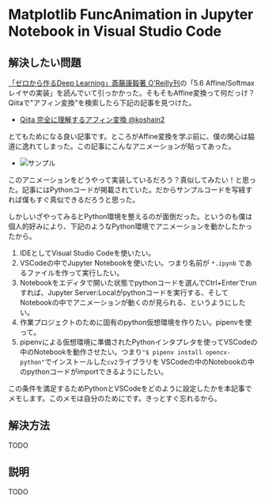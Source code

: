 # Matplotlib FuncAnimation in Jupyter Notebook in Visual Studio Code

## 解決したい問題

[「ゼロから作るDeep Learning」斎藤康毅著 O'Reilly刊](https://www.oreilly.co.jp/books/9784873117584/)の「5.6 Affine/Softmaxレイヤの実装」を読んでいて引っかかった。そもそもAffine変換って何だっけ？Qiitaで"アフィン変換"を検索したら下記の記事を見つけた。

- [Qiita 完全に理解するアフィン変換 @koshain2](https://qiita.com/koshian2/items/c133e2e10c261b8646bf)

とてもためになる良い記事です。ところがAffine変換を学ぶ前に、僕の関心は脇道に逸れてしまった。この記事にこんなアニメーションが貼ってあった。

- ![サンプル](https://qiita-user-contents.imgix.net/https%3A%2F%2Fqiita-image-store.s3.amazonaws.com%2F0%2F232088%2Fc78e7034-5baa-21ae-7fd0-a700ff4cd27b.gif?ixlib=rb-4.0.0&auto=format&gif-q=60&q=75&w=1400&fit=max&s=90791f22bd00fc189485a39d7310e6cd)

このアニメーションをどうやって実装しているだろう？真似してみたい！と思った。記事にはPythonコードが掲載されていた。だからサンプルコードを写経すれば僕もすぐ真似できるだろうと思った。

しかしいざやってみるとPython環境を整えるのが面倒だった。というのも僕は個人的好みにより、下記のようなPython環境でアニメーションを動かしたかったから。

1. IDEとしてVisual Studio Codeを使いたい。
2. VSCodeの中でJupyter Notebookを使いたい。つまり名前が `*.ipynb` であるファイルを作って実行したい。
3. Notebookをエディタで開いた状態でpythonコードを選んでCtrl+Enterでrunすれば、Jupyter Server:Localがpythonコードを実行する、そしてNotebookの中でアニメーションが動くのが見られる、というようにしたい。
4. 作業プロジェクトのために固有のpython仮想環境を作りたい。pipenvを使って。
5. pipenvによる仮想環境に準備されたPythonインタプレタを使ってVSCodeの中のNotebookを動作させたい。つまり`"$ pipenv install opencv-python"`でインストールした`cv2`ライブラリを VSCodeの中のNotebookの中のpythonコードがimportできるようにしたい。

この条件を満足するためPythonとVSCodeをどのように設定したかを本記事でメモします。このメモは自分のためにです。きっとすぐ忘れるから。

## 解決方法

TODO

## 説明

TODO


